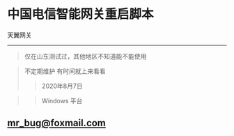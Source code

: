 # 中国电信智能网关重启脚本
天翼网关
***

> 仅在山东测试过，其他地区不知道能不能使用

> 不定期维护 有时间就上来看看
>> 2020年8月7日

>> Windows 平台
## mr_bug@foxmail.com
